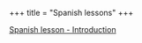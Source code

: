 +++
title = "Spanish lessons"
+++

[Spanish lesson - Introduction](/en/Spanish_lesson_-_Introduction)
